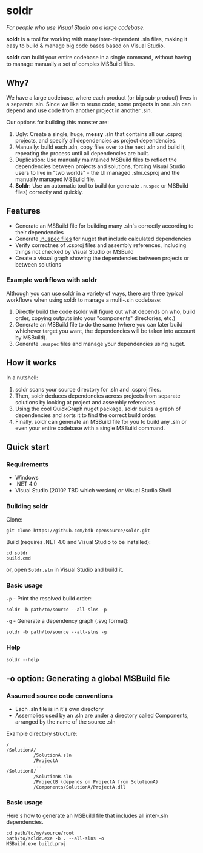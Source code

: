 # soldr

*For people who use Visual Studio on a large codebase.*

**soldr** is a tool for working with many inter-dependent .sln files, making it easy to build &amp; manage big code bases based on Visual Studio.

**soldr** can build your entire codebase in a single command, without having to manage manually a set of complex MSBuild files.

## Why?

We have a large codebase, where each product (or big sub-product) lives in a separate .sln. Since we like to reuse code, some projects in one .sln can depend and use code from another project in another .sln.

Our options for building this monster are:

1. Ugly: Create a single, huge, **messy** .sln that contains all our .csproj projects, and specify all dependencies as project dependencies.
2. Manually: build each .sln, copy files over to the next .sln and build it, repeating the process until all dependencies are built.
3. Duplication: Use manually maintained MSBuild files to reflect the dependencies between projects and solutions, forcing Visual Studio users to live in "two worlds" - the UI managed .sln/.csproj and the manually managed MSBuild file.
4. **Soldr:** Use an automatic tool to build (or generate `.nuspec` or MSBuild files) correctly and quickly.


## Features

* Generate an MSBuild file for building many .sln's correctly according to their dependencies
* Generate [.nuspec files](http://docs.nuget.org/docs/reference/nuspec-reference) for nuget that include calculated dependencies
* Verify correctnes of .csproj files and assembly references, including things not checked by Visual Studio or MSBuild
* Create a visual graph showing the dependencies between projects or between solutions

### Example workflows with soldr

Although you can use soldr in a variety of ways, there are three typical workflows when using soldr to manage a multi-.sln codebase:

1. Directly build the code (soldr will figure out what depends on who, build order, copying outputs into your "components" directories, etc.)
2. Generate an MSBuild file to do the same (where you can later build whichever target you want, the dependencies will be taken into account by MSBuild).
3. Generate `.nuspec` files and manage your dependencies using nuget.



## How it works

In a nutshell:

1. soldr scans your source directory for .sln and .csproj files.
2. Then, soldr deduces dependencies across projects from separate solutions by looking at project and assembly references.
3. Using the cool QuickGraph nuget package, soldr builds a graph of dependencies and sorts it to find the correct build order.
4. Finally, soldr can generate an MSBuild file for you to build any .sln or even your entire codebase with a single MSBuild command.



## Quick start

### Requirements

* Windows
* .NET 4.0
* Visual Studio (2010? TBD which version) or Visual Studio Shell
       

### Building soldr

Clone:

    git clone https://github.com/bdb-opensource/soldr.git
    
Build (requires .NET 4.0 and Visual Studio to be installed):

    cd soldr
    build.cmd
    
or, open `Soldr.sln` in Visual Studio and build it.

### Basic usage

`-p` - Print the resolved build order:

    soldr -b path/to/source --all-slns -p

    
`-g` - Generate a dependency graph (.svg format):

    soldr -b path/to/source --all-slns -g

### Help

    soldr --help

## -o option: Generating a global MSBuild file

### Assumed source code conventions 


* Each .sln file is in it's own directory
* Assemblies used by an .sln are under a directory called Components, arranged by the name of the source .sln

Example directory structure:

    /
    /SolutionA/
              /SolutionA.sln
              /ProjectA
              ...
    /SolutionB/
              /SolutionB.sln
              /ProjectB (depends on ProjectA from SolutionA)
              /Components/SolutionA/ProjectA.dll

       
### Basic usage

Here's how to generate an MSBuild file that includes all inter-.sln dependencies.

    cd path/to/my/source/root
    path/to/soldr.exe -b . --all-slns -o
    MSBuild.exe build.proj 
